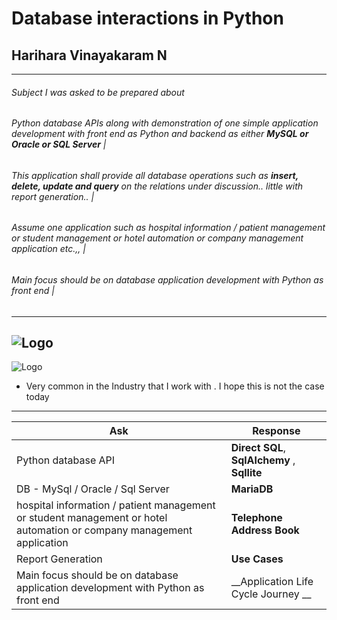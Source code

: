 # Database interactions in Python
## Harihara Vinayakaram N

---

###### Subject I was asked to be prepared about

###### Python database APIs along with demonstration of one simple application development with front end as Python and backend as either __MySQL or Oracle or SQL Server__ |
###### This application shall provide all database operations such as __insert, delete, update and query__ on the relations under discussion.. little with report generation.. |
###### Assume one application such as hospital information / patient management or student management or hotel automation or company management application etc.,, |
###### Main focus should be on database application development with Python as front end |
 
---
![Logo](https://sajeelsud.files.wordpress.com/2012/06/haha.jpg?w=634)
---
![Logo](http://blog.lansa.com/wp-content/uploads/tree-swing-project-management-featured.jpg)

* Very common in the Industry that I work with . I hope this is not the case today
---
Ask | Response 
------------ | -------------
Python database API | __Direct SQL__, __SqlAlchemy__ , __Sqllite__
DB - MySql / Oracle / Sql Server | __MariaDB__
hospital information / patient management or student management or hotel automation or company management application | __Telephone Address Book__
Report Generation | __Use Cases__
Main focus should be on database application development with Python as front end| __Application Life Cycle Journey __
